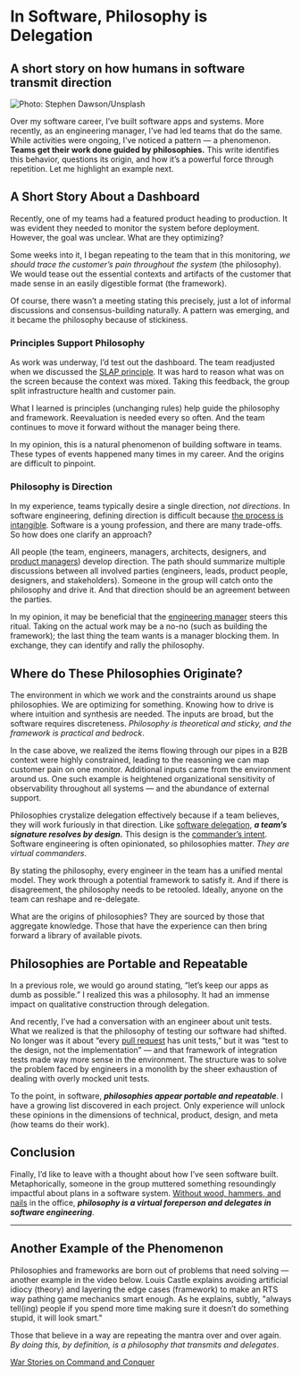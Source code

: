 # In Software, Philosophy is Delegation
## A short story on how humans in software transmit direction

![Photo: Stephen Dawson/Unsplash](https://miro.medium.com/max/1400/1*Ir_U5hYV4ToWoJAfa2yUSQ.jpeg)

Over my software career, I’ve built software apps and systems. More recently, as an engineering manager, I’ve had led teams that do the same. While activities were ongoing, I’ve noticed a pattern — a phenomenon. **Teams get their work done guided by philosophies.** This write identifies this behavior, questions its origin, and how it’s a powerful force through repetition. Let me highlight an example next.

## A Short Story About a Dashboard

Recently, one of my teams had a featured product heading to production. It was evident they needed to monitor the system before deployment. However, the goal was unclear. What are they optimizing?

Some weeks into it, I began repeating to the team that in this monitoring, *we should trace the customer’s pain throughout the system* (the philosophy). We would tease out the essential contexts and artifacts of the customer that made sense in an easily digestible format (the framework).

Of course, there wasn’t a meeting stating this precisely, just a lot of informal discussions and consensus-building naturally. A pattern was emerging, and it became the philosophy because of stickiness.

### Principles Support Philosophy

As work was underway, I’d test out the dashboard. The team readjusted when we discussed the [SLAP principle](http://principles-wiki.net/principles:single_level_of_abstraction). It was hard to reason what was on the screen because the context was mixed. Taking this feedback, the group split infrastructure health and customer pain.

What I learned is principles (unchanging rules) help guide the philosophy and framework. Reevaluation is needed every so often. And the team continues to move it forward without the manager being there.

In my opinion, this is a natural phenomenon of building software in teams. These types of events happened many times in my career. And the origins are difficult to pinpoint.

### Philosophy is Direction

In my experience, teams typically desire a single direction, *not directions*. In software engineering, defining direction is difficult because [the process is intangible](https://medium.com/hackernoon/software-is-unlike-construction-c0284ee4b723). Software is a young profession, and there are many trade-offs. So how does one clarify an approach?

All people (the team, engineers, managers, architects, designers, and [product managers](https://dev.to/solidi/what-is-a-product-manager-anyway-3pc4)) develop direction. The path should summarize multiple discussions between all involved parties (engineers, leads, product people, designers, and stakeholders). Someone in the group will catch onto the philosophy and drive it. And that direction should be an agreement between the parties.

In my opinion, it may be beneficial that the [engineering manager](https://dev.to/solidi/what-is-an-engineering-manager-anyway-4and) steers this ritual. Taking on the actual work may be a no-no (such as building the framework); the last thing the team wants is a manager blocking them. In exchange, they can identify and rally the philosophy.

## Where do These Philosophies Originate?

The environment in which we work and the constraints around us shape philosophies. We are optimizing for something. Knowing how to drive is where intuition and synthesis are needed. The inputs are broad, but the software requires discreteness. *Philosophy is theoretical and sticky, and the framework is practical and bedrock*.

In the case above, we realized the items flowing through our pipes in a B2B context were highly constrained, leading to the reasoning we can map customer pain on one monitor. Additional inputs came from the environment around us. One such example is heightened organizational sensitivity of observability throughout all systems — and the abundance of external support.

Philosophies crystalize delegation effectively because if a team believes, they will work furiously in that direction. Like [software delegation](https://wiki.c2.com/?WhatIsDelegation), ***a team’s signature resolves by design.*** This design is the [commander’s intent](https://hbr.org/2010/11/dont-play-golf-in-a-football-g). Software engineering is often opinionated, so philosophies matter. *They are virtual commanders*.

By stating the philosophy, every engineer in the team has a unified mental model. They work through a potential framework to satisfy it. And if there is disagreement, the philosophy needs to be retooled. Ideally, anyone on the team can reshape and re-delegate.

What are the origins of philosophies? They are sourced by those that aggregate knowledge. Those that have the experience can then bring forward a library of available pivots.

## Philosophies are Portable and Repeatable

In a previous role, we would go around stating, “let’s keep our apps as dumb as possible.” I realized this was a philosophy. It had an immense impact on qualitative construction through delegation.

And recently, I’ve had a conversation with an engineer about unit tests. What we realized is that the philosophy of testing our software had shifted. No longer was it about “every [pull request](https://dev.to/solidi/be-a-rockstar-at-pull-requests-1e4f) has unit tests,” but it was “test to the design, not the implementation” — and that framework of integration tests made way more sense in the environment. The structure was to solve the problem faced by engineers in a monolith by the sheer exhaustion of dealing with overly mocked unit tests.

To the point, in software, ***philosophies appear portable and repeatable***. I have a growing list discovered in each project. Only experience will unlock these opinions in the dimensions of technical, product, design, and meta (how teams do their work).

## Conclusion

Finally, I’d like to leave with a thought about how I’ve seen software built. Metaphorically, someone in the group muttered something resoundingly impactful about plans in a software system. [Without wood, hammers, and nails](https://mitpress.mit.edu/books/software-arts) in the office, ***philosophy is a virtual foreperson and delegates in software engineering***.

---

## Another Example of the Phenomenon

Philosophies and frameworks are born out of problems that need solving — another example in the video below. Louis Castle explains avoiding artificial idiocy (theory) and layering the edge cases (framework) to make an RTS way pathing game mechanics smart enough. As he explains, subtly, "always tell(ing) people if you spend more time making sure it doesn’t do something stupid, it will look smart."

Those that believe in a way are repeating the mantra over and over again. *By doing this, by definition, is a philosophy that transmits and delegates*.

[War Stories on Command and Conquer](https://www.youtube.com/watch?v=S-VAL7Epn3o&t=412s)
